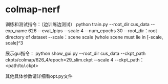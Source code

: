 # colmap-nerf

训练和测试指令：（边训练边测试）
python train.py --root_dir cus_data --exp_name 626 --eval_lpips --scale 4 --num_epochs 30
--root_dir：root directory of dataset
--scale：scene scale (whole scene must lie in [-scale, scale]^3

展示gui指令：
python show_gui.py --root_dir cus_data --ckpt_path ckpts/colmap/626_4/epoch=29_slim.ckpt --scale 4 
--ckpt_path：<path/to/.ckpt>

其他具体参数请详细看opt.py文件
